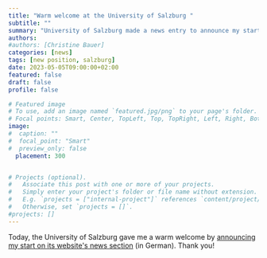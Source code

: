 ```yaml
---
title: "Warm welcome at the University of Salzburg "
subtitle: ""
summary: "University of Salzburg made a news entry to announce my start."
authors: 
#authors: [Christine Bauer]
categories: [news]
tags: [new position, salzburg]
date: 2023-05-05T09:00:00+02:00
featured: false
draft: false
profile: false

# Featured image
# To use, add an image named `featured.jpg/png` to your page's folder.
# Focal points: Smart, Center, TopLeft, Top, TopRight, Left, Right, BottomLeft, Bottom, BottomRight.
image:
#  caption: ""
#  focal_point: "Smart"
#  preview_only: false
  placement: 300


# Projects (optional).
#   Associate this post with one or more of your projects.
#   Simply enter your project's folder or file name without extension.
#   E.g. `projects = ["internal-project"]` references `content/project/deep-learning/index.md`.
#   Otherwise, set `projects = []`.
#projects: []
---
```


Today, the University of Salzburg gave me a warm welcome by [announcing my start on its website's news section](https://www.plus.ac.at/news/erste-brueckenprofessur-im-projekt-exdigit-an-der-das-fakultaet/?pgrp=218&is_paged=1) (in German). Thank you!